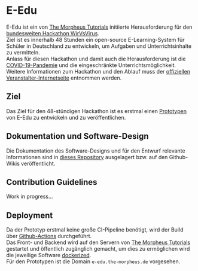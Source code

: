 # E-Edu
E-Edu ist ein von [The Morpheus Tutorials](https://the-morpheus.de/) initiierte Herausforderung für den [bundesweiten Hackathon WirVsVirus](https://wirvsvirushackathon.org/).  
Ziel ist es innerhalb 48 Stunden ein open-source E-Learning-System für Schüler in Deutschland zu entwickeln, um Aufgaben und Unterrichtsinhalte zu vermitteln.  
Anlass für diesen Hackathon und damit auch die Herausforderung ist die [COVID-19-Pandemie](https://de.wikipedia.org/wiki/COVID-19-Pandemie) und die eingeschränkte Unterrichtsmöglichkeit.  
Weitere Informationen zum Hackathon und den Ablauf muss der [offiziellen Veranstalter-Internetseite](https://wirvsvirushackathon.org/) entnommen werden.

## Ziel
Das Ziel für den 48-stündigen Hackathon ist es erstmal einen [Prototypen](https://de.wikipedia.org/wiki/Minimum_Viable_Product) von E-Edu zu entwickeln und zu veröffentlichen.  

## Dokumentation und Software-Design
Die Dokumentation des Software-Designs und für den Entwurf relevante Informationen sind in [dieses Repository](https://github.com/E-Edu/draft-documents) ausgelagert bzw. auf den Github-Wikis veröffentlicht.

## Contribution Guidelines
Work in progress...

## Deployment
Da der Prototyp erstmal keine große CI-Pipeline benötigt, wird der Build über [Github-Actions](https://github.com/features/actions) durchgeführt.  
Das Front- und Backend wird auf den Servern von [The Morpheus Tutorials](https://the-morpheus.de/) gestartet und öffentlich zugänglich gemacht, um dies zu ermöglichen wird die jeweilige Software [dockerized](https://www.docker.com/).  
Für den Prototypen ist die Domain `e-edu.the-morpheus.de` vorgesehen.
